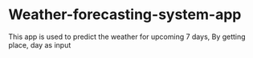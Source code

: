 # Weather-forecasting-system-app
This app is used to predict the weather for upcoming 7 days, By getting place, day as input 
